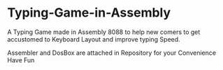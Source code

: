 # Typing-Game-in-Assembly
A Typing Game made in Assembly 8088 to help new comers to get accustomed to Keyboard Layout and improve typing Speed.


Assembler and DosBox are attached in Repository for your Convenience Have Fun
